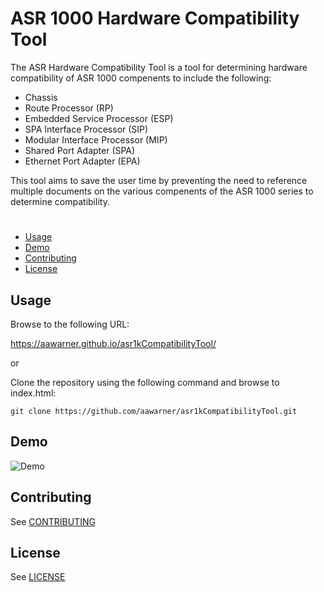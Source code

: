 # ASR 1000 Hardware Compatibility Tool

The ASR Hardware Compatibility Tool is a tool for determining hardware compatibility of ASR 1000 compenents to include the following:

 * Chassis
 * Route Processor (RP)
 * Embedded Service Processor (ESP)
 * SPA Interface Processor (SIP)
 * Modular Interface Processor (MIP)
 * Shared Port Adapter (SPA)
 * Ethernet Port Adapter (EPA)

This tool aims to save the user time by preventing the need to reference multiple documents on the various compenents of the ASR 1000 series to determine compatibility. 

#

* [Usage](#usage)
* [Demo](#demo)
* [Contributing](#contributing)
* [License](#license)

## Usage

Browse to the following URL:

https://aawarner.github.io/asr1kCompatibilityTool/

or 

Clone the repository using the following command and browse to index.html:

```
git clone https://github.com/aawarner/asr1kCompatibilityTool.git
```

## Demo

![Demo](demo.gif)

## Contributing
See [CONTRIBUTING](CONTRIBUTING.md)

## License
See [LICENSE](LICENSE)

